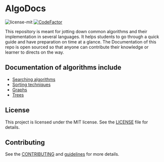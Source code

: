 # AlgoDocs

![license-mit](https://img.shields.io/github/license/ayan-biswas0412/AlgoDocs)
[![CodeFactor](https://www.codefactor.io/repository/github/ayan-biswas0412/algodocs/badge)](https://www.codefactor.io/repository/github/ayan-biswas0412/algodocs)

This repository is meant for jotting down common algorithms and their implementation in several languages.
It helps students to go through a quick guide and have preparation on time at a glance.
The Documentation of this repo is open sourced so that anyone can contribute their knowledge or learner to directs on the way.

## Documentation of algorithms include

- [Searching algorithms](docs/searching)
- [Sorting techniques](docs/sorting)
- [Graphs](docs/graph)
- [Trees](docs/tree)

## License

This project is licensed under the MIT license. See the [LICENSE](LICENSE) file for details.

## Contributing

See the [CONTRIBUTING](CONTRIBUTING.md) and [guidelines](guidelines.md) for more details.
